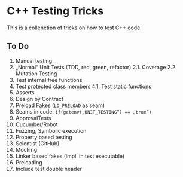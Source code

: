 
# C++ Testing Tricks

This is a collenction of tricks on how to test C++ code.


## To Do

1. Manual testing
2. „Normal“ Unit Tests (TDD, red, green, refactor)
2.1. Coverage
2.2. Mutation Testing
3. Test internal free functions
4. Test protected class members
4.1. Test static functions
5. Asserts
6. Design by Contract
7. Preload Fakes (`LD_PRELOAD` as seam)
8. Seams in code: `if(getenv(„UNIT_TESTING“) == „true“)`
9. ApprovalTests
10. Cucumber/Robot
11. Fuzzing, Symbolic execution
12. Property based testing
13. Scientist (GitHub)
14. Mocking
15. Linker based fakes (impl. in test executable)
16. Preloading
17. Include test double header
